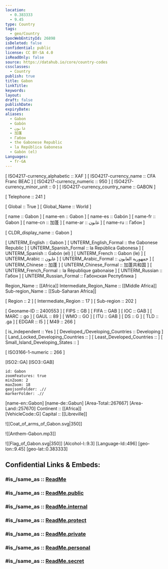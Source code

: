 ```yaml
---
location:
  - 0.383333
  - 9.45
type: Country
tags:
  - geo/Country
SpocWebEntityId: 26898
isDeleted: false
confidential: public
license: CC BY-SA 4.0
isReadOnly: false
source: https://datahub.io/core/country-codes
cssclasses:
  - Country
publish: true
title: Gabon
linkTitle:
keywords:
layout:
draft: false
publishDate:
expiryDate:
aliases:
  - Gabon
  - Gabón
  - غابون
  - 加蓬
  - Габон
  - the Gabonese Republic
  - la República Gabonesa
  - Gabón (el)
Languages:
  - fr-GA
---
```



[	ISO4217-currency_alphabetic	 :: XAF ] 
[	ISO4217-currency_name	 :: CFA Franc BEAC ] 
[	ISO4217-currency_numeric	 :: 950 ] 
[	ISO4217-currency_minor_unit	 :: 0 ] 
[	ISO4217-currency_country_name	 :: GABON ] 

[	Telephone	 :: 241 ] 

[	Global	 :: True ] 
[	Global_Name	 :: World ] 

[	name	 :: Gabon ] 
[	name-en	 :: Gabon ] 
[	name-es	 :: Gabón ] 
[	name-fr	 :: Gabon ] 
[	name-cn	 :: 加蓬 ] 
[	name-ar	 :: غابون ] 
[	name-ru	 :: Габон ] 

[	CLDR_display_name	 :: Gabon ] 

[	UNTERM_English	 :: Gabon ] 
[	UNTERM_English_Formal	 :: the Gabonese Republic ] 
[	UNTERM_Spanish_Formal	 :: la República Gabonesa ] 
[	UNTERM_Spanish	 :: Gabón (el) ] 
[	UNTERM_French	 :: Gabon (le) ] 
[	UNTERM_Arabic	 :: غابون ] 
[	UNTERM_Arabic_Formal	 :: جمهورية الغابون ] 
[	UNTERM_Chinese	 :: 加蓬 ] 
[	UNTERM_Chinese_Formal	 :: 加蓬共和国 ] 
[	UNTERM_French_Formal	 :: la République gabonaise ] 
[	UNTERM_Russian	 :: Габон ] 
[	UNTERM_Russian_Formal	 :: Габонская Республика ] 

Region_Name ::  [[Africa]] 
Intermediate_Region_Name ::  [[Middle Africa]] 
Sub-region_Name ::  [[Sub-Saharan Africa]] 

[	Region	 :: 2 ] 
[	Intermediate_Region	 :: 17 ] 
[	Sub-region	 :: 202 ] 

[	Geoname-ID	 :: 2400553 ] 
[	FIPS	 :: GB ] 
[	FIFA	 :: GAB ] 
[	IOC	 :: GAB ] 
[	MARC	 :: go ] 
[	GAUL	 :: 89 ] 
[	WMO	 :: GO ] 
[	ITU	 :: GAB ] 
[	DS	 :: G ] 
[	TLD	 :: .ga ] 
[	EDGAR	 :: I5 ] 
[	M49	 :: 266 ] 

[	is_independent	 :: Yes ] 
[	Developed_/Developing_Countries	 :: Developing ] 
[	Land_Locked_Developing_Countries	 ::  ] 
[	Least_Developed_Countries	 ::  ] 
[	Small_Island_Developing_States	 ::  ] 

[	ISO3166-1-numeric	 :: 266 ] 



[ISO2::GA] 
[ISO3::GAB] 
```leaflet
id: Gabon
zoomFeatures: true 
minZoom: 2 
maxZoom: 18
geojsonFolder: .//
markerFolder: .//
```

[name-en::Gabon] 
[name-de::Gabun] 
[Area-Total::267667] 
[Area-Land::257670] 
Continent :: [[Africa]]  
[VehicleCode::G] 
Capital :: [[Libreville]]  

![[Coat_of_arms_of_Gabon.svg|350]] 

![[Anthem-Gabon.mp3]] 

![[Flag_of_Gabon.svg|350]] 
[Alcohol-l::9.3] 
[Language-Id::496] 
[geo-lon::9.45] 
[geo-lat::0.383333] 


## Confidential Links & Embeds: 

### #is_/same_as :: [ReadMe](/_Standards/Earth/Continent/Africa/Africa~Central/Gabon/ReadMe.md) 

### #is_/same_as :: [ReadMe.public](/_public/Earth/Continent/Africa/Africa~Central/Gabon/ReadMe.public.md) 

### #is_/same_as :: [ReadMe.internal](/_internal/Earth/Continent/Africa/Africa~Central/Gabon/ReadMe.internal.md) 

### #is_/same_as :: [ReadMe.protect](/_protect/Earth/Continent/Africa/Africa~Central/Gabon/ReadMe.protect.md) 

### #is_/same_as :: [ReadMe.private](/_private/Earth/Continent/Africa/Africa~Central/Gabon/ReadMe.private.md) 

### #is_/same_as :: [ReadMe.personal](/_personal/Earth/Continent/Africa/Africa~Central/Gabon/ReadMe.personal.md) 

### #is_/same_as :: [ReadMe.secret](/_secret/Earth/Continent/Africa/Africa~Central/Gabon/ReadMe.secret.md)

